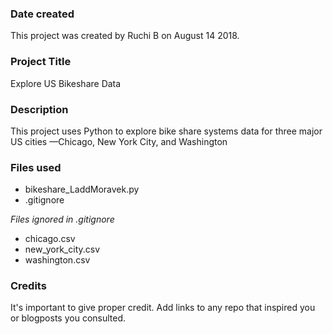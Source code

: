 ### Date created
This project was created by Ruchi B on August 14 2018.


### Project Title
Explore US Bikeshare Data 

### Description
This project uses Python to explore bike share systems data for three major US cities —Chicago, New York City, and Washington

### Files used
* bikeshare_LaddMoravek.py
* .gitignore

*Files ignored in .gitignore*
* chicago.csv
* new_york_city.csv
* washington.csv


### Credits
It's important to give proper credit. Add links to any repo that inspired you or blogposts you consulted.

